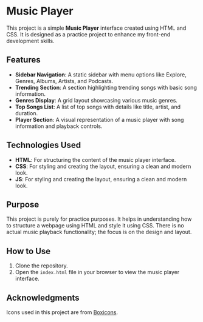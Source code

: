 # Music Player

This project is a simple **Music Player** interface created using HTML and CSS. It is designed as a practice project to enhance my front-end development skills.

## Features

- **Sidebar Navigation**: A static sidebar with menu options like Explore, Genres, Albums, Artists, and Podcasts.
- **Trending Section**: A section highlighting trending songs with basic song information.
- **Genres Display**: A grid layout showcasing various music genres.
- **Top Songs List**: A list of top songs with details like title, artist, and duration.
- **Player Section**: A visual representation of a music player with song information and playback controls.

## Technologies Used

- **HTML**: For structuring the content of the music player interface.
- **CSS**: For styling and creating the layout, ensuring a clean and modern look.
- **JS**: For styling and creating the layout, ensuring a clean and modern look.

## Purpose

This project is purely for practice purposes. It helps in understanding how to structure a webpage using HTML and style it using CSS. There is no actual music playback functionality; the focus is on the design and layout.

## How to Use

1. Clone the repository.
2. Open the `index.html` file in your browser to view the music player interface.

## Acknowledgments

Icons used in this project are from [Boxicons](https://boxicons.com/).
